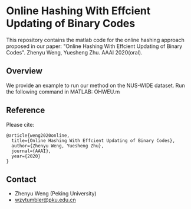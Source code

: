 # Online Hashing With Effcient Updating of Binary Codes
This repository contains the matlab code for the online hashing approach proposed in our paper:
"Online Hashing With Effcient Updating of Binary Codes". Zhenyu Weng, Yuesheng Zhu. AAAI 2020(oral).

## Overview ##
We provide an example to run our method on the NUS-WIDE dataset. 
Run the following command in MATLAB: OHWEU.m


## Reference ##
Please cite:
```
@article{weng2020online,
  title={Online Hashing With Effcient Updating of Binary Codes},
  author={Zhenyu Weng, Yuesheng Zhu},
  journal={AAAI},
  year={2020}
}
```

## Contact ##
- Zhenyu Weng (Peking University)
- wzytumbler@pku.edu.cn
